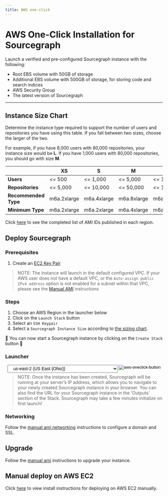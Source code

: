 ```yaml
---
title: AWS one-click
---
```


<style>
.launcher {
	margin:  0.5em;
  width: 100%;
}
.launcher > select {
  width: 70%;
  font-size: 1em;
	padding: 0.2em 1em;
	margin-right: 0.25em;
  display: inline-block;
  float: left;
}
</style>

# AWS One-Click Installation for Sourcegraph

Launch a verified and pre-configured Sourcegraph instance with the following:

- Root EBS volume with 50GB of storage
- Additional EBS volume with 500GB of storage, for storing code and search indices
- AWS Security Group
- The latest version of Sourcegraph

---

## Instance Size Chart

Determine the instance type required to support the number of users and repositories you have using this table. If you fall between two sizes, choose the larger of the two.

For example, if you have 8,000 users with 80,000 repositories, your instance size would be **L**. If you have 1,000 users with 80,000 repositories, you should go with size **M**.

|                      | **XS**      | **S**       | **M**       | **L**        | **XL**       |
|----------------------|-------------|-------------|-------------|--------------|--------------|
| **Users**            | _<=_ 500    | _<=_ 1,000  | _<=_ 5,000  | _<=_ 10,000  | _<=_ 20,000  |
| **Repositories**     | _<=_ 5,000  | _<=_ 10,000 | _<=_ 50,000 | _<=_ 100,000 | _<=_ 250,000 |
| **Recommended Type** | m6a.2xlarge | m6a.4xlarge | m6a.8xlarge | m6a.12xlarge | m6a.24xlarge |
| **Minimum Type**     | m6a.2xlarge | m6a.2xlarge | m6a.4xlarge | m6a.8xlarge  | m6a.12xlarge |

Click [here](https://github.com/sourcegraph/deploy#amazon-ec2-amis) to see the completed list of AMI IDs published in each region.

## Deploy Sourcegraph

### Prerequisites

1. Create an [EC2 Key Pair](https://docs.aws.amazon.com/AWSEC2/latest/UserGuide/create-key-pairs.html)

>NOTE: The instance will launch in the default configured VPC. If your AWS user does not have a default VPC, or the `Auto-assign public IPv4 address` option is not enabled for a subnet within that VPC, please see the [Manual AMI](aws-ami.md) instructions

### Steps

1. Choose an AWS Region in the launcher below
2. Click on the `Launch Stack` button
3. Select an `SSH Keypair`
4. Select a `Sourcegraph Instance Size` according to [the sizing chart](#instance-size-chart).

 🎉 You can now start a Sourcegraph instance by clicking on the `Create Stack` button 🎉

### Launcher
<!-- ref: https://aws.amazon.com/blogs/devops/construct-your-own-launch-stack-url/ -->
<form class="launcher" name="launcher" action="" target="_blank" >
  <select name="region">
    <option value="us-east-2">us-east-2 (US East (Ohio))</option>
    <option value="us-east-1">us-east-1 (US East (N. Virginia))</option>
    <option value="us-west-1">us-west-1 (US West (N. California))</option>
    <option value="us-west-2">us-west-2 (US West (Oregon))</option>
    <option value="af-south-1">af-south-1 (Africa (Cape Town))</option>
    <option value="ap-east-1">ap-east-1 (Asia Pacific (Hong Kong))</option>
    <option value="ap-southeast-3">ap-southeast-3 (Asia Pacific (Jakarta))</option>
    <option value="ap-south-1">ap-south-1 (Asia Pacific (Mumbai))</option>
    <option value="ap-northeast-2">ap-northeast-2 (Asia Pacific (Seoul))</option>
    <option value="ap-southeast-1">ap-southeast-1 (Asia Pacific (Singapore))</option>
    <option value="ap-southeast-2">ap-southeast-2 (Asia Pacific (Sydney))</option>
    <option value="ap-northeast-1">ap-northeast-1 (Asia Pacific (Tokyo))</option>
    <option value="ca-central-1">ca-central-1 (Canada (Central))</option>
    <option value="eu-central-1">eu-central-1 (Europe (Frankfurt)</option>
    <option value="eu-west-1">eu-west-1 (Europe (Ireland))</option>
    <option value="eu-west-2">eu-west-2 (Europe (London)</option>
    <option value="eu-south-1">eu-south-1 (Europe (Milan))</option>
    <option value="eu-west-3">eu-west-3 (Europe (Paris))</option>
    <option value="eu-north-1">eu-north-1 (Europe (Stockholm))</option>
    <option value="me-south-1">me-south-1 (Middle East (Bahrain))</option>
    <option value="me-central-1">me-central-1 (Middle East (UAE))</option>
    <option value="sa-east-1">sa-east-1 (South America (São Paulo))</option>
  </select>
  <input class="submit-btn" formaction="https://console.aws.amazon.com/cloudformation/home#/stacks/quickcreate?stackName=Sourcegraph&templateURL=https://sourcegraph-cloudformation.s3.us-west-2.amazonaws.com/sg-basic.yaml" type="image" alt="aws-oneclick-button" src="https://s3.amazonaws.com/cloudformation-examples/cloudformation-launch-stack.png"/>
</form>

> NOTE: Once the instance has been created, Sourcegraph will be running at your server’s IP address, which allows you to navigate to your newly created Sourcegraph instance in your browser. You can also find the URL for your Sourcegraph instance in the 'Outputs' section of the Stack. Sourcegraph may take a few minutes initialize on first launch!

### Networking

Follow the [manual ami networking](aws-ami#networking) instructions to configure a domain and SSL.

## Upgrade

Follow the [manual ami](aws-ami#upgrade) instructions to upgrade your instance.

## Manual deploy on AWS EC2

Click [here](aws-ami.md) to view install instructions for deploying on AWS EC2 manually.